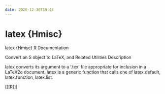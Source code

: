 ```yaml
---
date: 2020-12-30T19:44
---
```


# latex {Hmisc}


latex {Hmisc}	R Documentation

Convert an S object to LaTeX, and Related Utilities
Description

latex converts its argument to a ‘.tex’ file appropriate for inclusion in a LaTeX2e document. latex is a generic function that calls one of latex.default, latex.function, latex.list.

[[[R]]]
